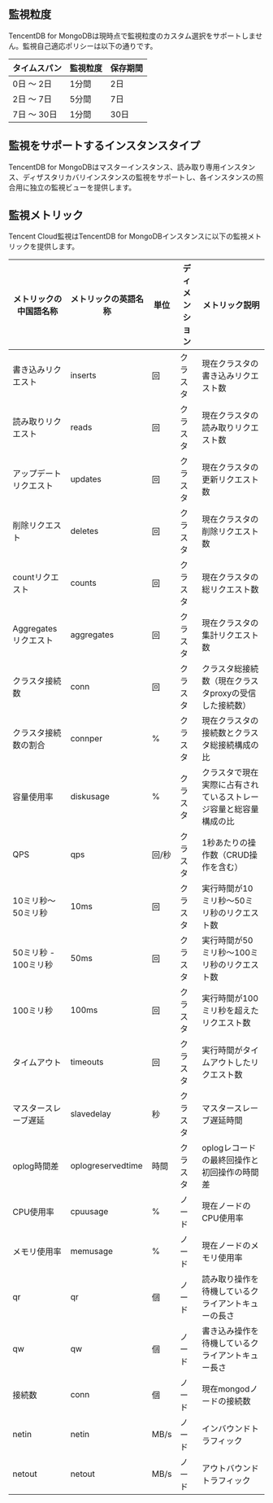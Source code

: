 ## 監視粒度
TencentDB for MongoDBは現時点で監視粒度のカスタム選択をサポートしません。監視自己適応ポリシーは以下の通りです。

| タイムスパン | 監視粒度 | 保存期間 |
| -------- | -------- | -------- |
| 0日 ～ 2日   | 1分間     | 2日      |
| 2日 ～ 7日   | 5分間     | 7日      |
| 7日 ～ 30日   | 1分間     | 30日      |

## 監視をサポートするインスタンスタイプ

TencentDB for MongoDBはマスターインスタンス、読み取り専用インスタンス、ディザスタリカバリインスタンスの監視をサポートし、各インスタンスの照合用に独立の監視ビューを提供します。

## 監視メトリック

Tencent Cloud監視はTencentDB for MongoDBインスタンスに以下の監視メトリックを提供します。

| メトリックの中国語名称       | メトリックの英語名称        | 単位  | ディメンション | メトリック説明                                   |
| ---------------- | ----------------- | ----- | ---- | ------------------------------------------ |
| 書き込みリクエスト         | inserts           | 回    | クラスタ | 現在クラスタの書き込みリクエスト数                       |
| 読み取りリクエスト         | reads             | 回    | クラスタ | 現在クラスタの読み取りリクエスト数                       |
| アップデートリクエスト         | updates           | 回    | クラスタ | 現在クラスタの更新リクエスト数                       |
| 削除リクエスト         | deletes           | 回    | クラスタ | 現在クラスタの削除リクエスト数                       |
| countリクエスト        | counts            | 回    | クラスタ | 現在クラスタの総リクエスト数                         |
| Aggregatesリクエスト   | aggregates        | 回    | クラスタ | 現在クラスタの集計リクエスト数                       |
| クラスタ接続数       | conn              | 回    | クラスタ | クラスタ総接続数（現在クラスタproxyの受信した接続数）  |
| クラスタ接続数の割合 | connper           | %     | クラスタ | 現在クラスタの接続数とクラスタ総接続構成の比     |
| 容量使用率       | diskusage         | %     | クラスタ | クラスタで現在実際に占有されているストレージ容量と総容量構成の比 |
| QPS              | qps               | 回/秒 | クラスタ | 1秒あたりの操作数（CRUD操作を含む）                   |
| 10ミリ秒～50ミリ秒        | 10ms              | 回    | クラスタ | 実行時間が10ミリ秒～50ミリ秒のリクエスト数       |
| 50ミリ秒 - 100ミリ秒       | 50ms              | 回    | クラスタ | 実行時間が50ミリ秒～100ミリ秒のリクエスト数      |
| 100ミリ秒          | 100ms             | 回    | クラスタ | 実行時間が100ミリ秒を超えたリクエスト数                |
| タイムアウト             | timeouts          | 回    | クラスタ | 実行時間がタイムアウトしたリクエスト数                       |
| マスタースレーブ遅延         | slavedelay        | 秒    | クラスタ | マスタースレーブ遅延時間                               |
| oplog時間差      | oplogreservedtime | 時間  | クラスタ | oplogレコードの最終回操作と初回操作の時間差    |
| CPU使用率        | cpuusage          | %     | ノード | 現在ノードのCPU使用率                        |
| メモリ使用率       | memusage          | %     | ノード | 現在ノードのメモリ使用率                       |
| qr               | qr                | 個    | ノード | 読み取り操作を待機しているクライアントキューの長さ              |
| qw               | qw                | 個    | ノード | 書き込み操作を待機しているクライアントキュー長さ              |
| 接続数           | conn              | 個    | ノード | 現在mongodノードの接続数                     |
| netin            | netin             | MB/s  | ノード | インバウンドトラフィック                                   |
| netout           | netout            | MB/s  | ノード | アウトバウンドトラフィック                                   |

